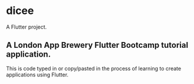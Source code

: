 # dicee

A Flutter project.

## A London App Brewery Flutter Bootcamp tutorial application.

This is code typed in or copy/pasted in the process of learning to create applications using Flutter.


